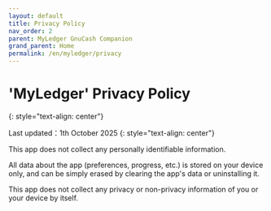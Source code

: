 ```yaml
---
layout: default
title: Privacy Policy
nav_order: 2
parent: MyLedger GnuCash Companion
grand_parent: Home
permalink: /en/myledger/privacy
---
```


# 'MyLedger' Privacy Policy
{: style="text-align: center"}

Last updated：1th October 2025
{: style="text-align: center"}

This app does not collect any personally identifiable information. 

All data about the app (preferences, progress, etc.) is stored on your device only, and can be simply erased by clearing the app's data or uninstalling it. 

This app does not collect any privacy or non-privacy information of you or your device by itself.
